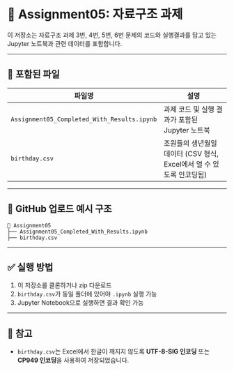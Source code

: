 # 📁 Assignment05: 자료구조 과제

이 저장소는 자료구조 과제 3번, 4번, 5번, 6번 문제의 코드와 실행결과를 담고 있는 Jupyter 노트북과 관련 데이터를 포함합니다.

---

## 📄 포함된 파일

| 파일명 | 설명 |
|--------|------|
| `Assignment05_Completed_With_Results.ipynb` | 과제 코드 및 실행 결과가 포함된 Jupyter 노트북 |
| `birthday.csv` | 조원들의 생년월일 데이터 (CSV 형식, Excel에서 열 수 있도록 인코딩됨) |

---

## 📂 GitHub 업로드 예시 구조

```
📁 Assignment05
├── Assignment05_Completed_With_Results.ipynb
├── birthday.csv
```

---

## ✅ 실행 방법

1. 이 저장소를 클론하거나 zip 다운로드
2. `birthday.csv`가 동일 폴더에 있어야 `.ipynb` 실행 가능
3. Jupyter Notebook으로 실행하면 결과 확인 가능

---

## 📌 참고

- `birthday.csv`는 Excel에서 한글이 깨지지 않도록 **UTF-8-SIG 인코딩** 또는 **CP949 인코딩**을 사용하여 저장되었습니다.

